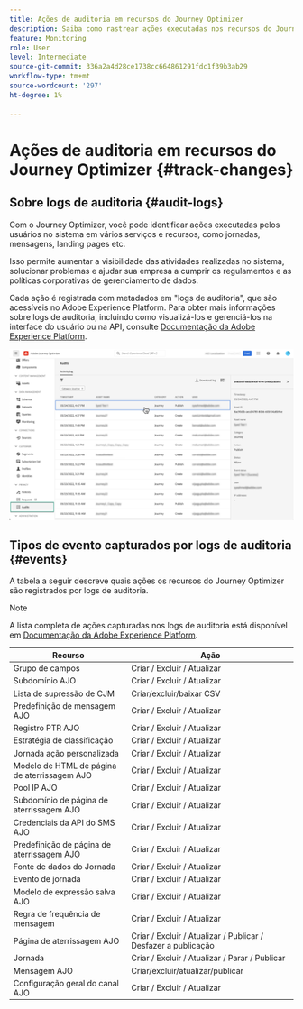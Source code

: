 ```yaml
---
title: Ações de auditoria em recursos do Journey Optimizer
description: Saiba como rastrear ações executadas nos recursos do Journey Optimizer.
feature: Monitoring
role: User
level: Intermediate
source-git-commit: 336a2a4d28ce1738cc664861291fdc1f39b3ab29
workflow-type: tm+mt
source-wordcount: '297'
ht-degree: 1%

---
```


# Ações de auditoria em recursos do Journey Optimizer {#track-changes}

## Sobre logs de auditoria {#audit-logs}

Com o Journey Optimizer, você pode identificar ações executadas pelos usuários no sistema em vários serviços e recursos, como jornadas, mensagens, landing pages etc.

Isso permite aumentar a visibilidade das atividades realizadas no sistema, solucionar problemas e ajudar sua empresa a cumprir os regulamentos e as políticas corporativas de gerenciamento de dados.

Cada ação é registrada com metadados em &quot;logs de auditoria&quot;, que são acessíveis no Adobe Experience Platform. Para obter mais informações sobre logs de auditoria, incluindo como visualizá-los e gerenciá-los na interface do usuário ou na API, consulte [Documentação da Adobe Experience Platform](https://experienceleague.adobe.com/docs/experience-platform/landing/governance-privacy-security/audit-logs/overview.html).

![](assets/audit-logs.png)

## Tipos de evento capturados por logs de auditoria {#events}

A tabela a seguir descreve quais ações os recursos do Journey Optimizer são registrados por logs de auditoria.

>[!NOTE]
>
>A lista completa de ações capturadas nos logs de auditoria está disponível em [Documentação da Adobe Experience Platform](https://experienceleague.adobe.com/docs/experience-platform/landing/governance-privacy-security/audit-logs/overview.html#category).

| Recurso | Ação |
|-----------|------------------|
| Grupo de campos | Criar / Excluir / Atualizar |
| Subdomínio AJO | Criar / Excluir / Atualizar |
| Lista de supressão de CJM | Criar/excluir/baixar CSV |
| Predefinição de mensagem AJO | Criar / Excluir / Atualizar |
| Registro PTR AJO | Criar / Excluir / Atualizar |
| Estratégia de classificação | Criar / Excluir / Atualizar |
| Jornada ação personalizada | Criar / Excluir / Atualizar |
| Modelo de HTML de página de aterrissagem AJO | Criar / Excluir / Atualizar |
| Pool IP AJO | Criar / Excluir / Atualizar |
| Subdomínio de página de aterrissagem AJO | Criar / Excluir / Atualizar |
| Credenciais da API do SMS AJO | Criar / Excluir / Atualizar |
| Predefinição de página de aterrissagem AJO | Criar / Excluir / Atualizar |
| Fonte de dados do Jornada | Criar / Excluir / Atualizar |
| Evento de jornada | Criar / Excluir / Atualizar |
| Modelo de expressão salva AJO | Criar / Excluir / Atualizar |
| Regra de frequência de mensagem | Criar / Excluir / Atualizar |
| Página de aterrissagem AJO | Criar / Excluir / Atualizar / Publicar / Desfazer a publicação |
| Jornada | Criar / Excluir / Atualizar / Parar / Publicar |
| Mensagem AJO | Criar/excluir/atualizar/publicar |
| Configuração geral do canal AJO | Criar / Excluir / Atualizar |
